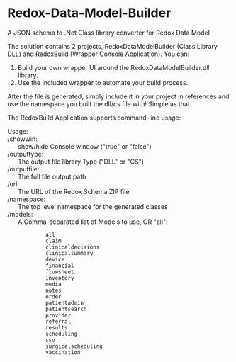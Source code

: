 # Redox-Data-Model-Builder
A JSON schema to .Net Class library converter for Redox Data Model

The solution contains 2 projects, RedoxDataModelBuilder (Class Library DLL) and RedoxBuild (Wrapper Console Application).
You can:
  1. Build your own wrapper UI around the RedoxDataModelBuilder.dll library.
  2. Use the included wrapper to automate your build process.
  
After the file is generated, simply include it in your project in references and use the namespace you built the dll/cs file with! Simple as that.


The RedoxBuild Application supports command-line usage:

Usage:  
/showwin:  
&nbsp;&nbsp;&nbsp;&nbsp;&nbsp;&nbsp;show/hide Console window ("true" or "false")  
/outputtype:  
&nbsp;&nbsp;&nbsp;&nbsp;&nbsp;&nbsp;The output file library Type ("DLL" or "CS")  
/outputfile:  
&nbsp;&nbsp;&nbsp;&nbsp;&nbsp;&nbsp;The full file output path  
/url:  
&nbsp;&nbsp;&nbsp;&nbsp;&nbsp;&nbsp;The URL of the Redox Schema ZIP file  
/namespace:  
&nbsp;&nbsp;&nbsp;&nbsp;&nbsp;&nbsp;The top level namespace for the generated classes  
/models:  
&nbsp;&nbsp;&nbsp;&nbsp;&nbsp;&nbsp;A Comma-separated list of Models to use, OR "all":

                all
                claim
                clinicaldecisions
                clinicalsummary
                device
                financial
                flowsheet
                inventory
                media
                notes
                order
                patientadmin
                patientsearch
                provider
                referral
                results
                scheduling
                sso
                surgicalscheduling
                vaccination
